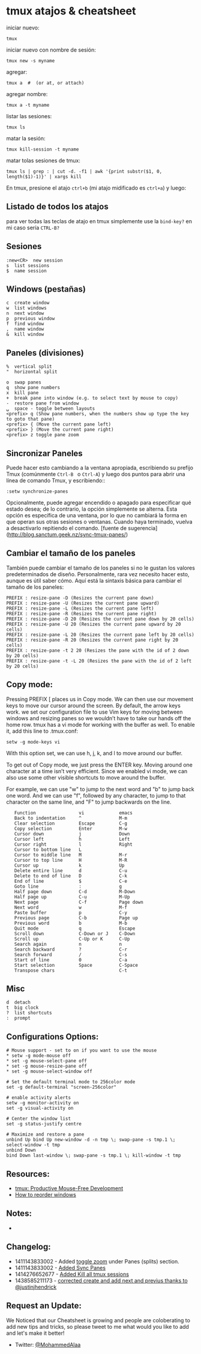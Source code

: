 # tmux atajos & cheatsheet

iniciar nuevo:

```
tmux
```

iniciar nuevo con nombre de sesión:

```
tmux new -s myname
```

agregar:

```
tmux a  #  (or at, or attach)
```

agregar nombre:

```
tmux a -t myname
```

listar las sesiones:

```
tmux ls
```

matar la sesión:

```
tmux kill-session -t myname
```

matar tolas sesiones de tmux:

```
tmux ls | grep : | cut -d. -f1 | awk '{print substr($1, 0, length($1)-1)}' | xargs kill
```

En tmux, presione el atajo `ctrl+b` (mi atajo midificado es `ctrl+a`) y luego:

## Listado de todos los atajos

para ver todas las teclas de atajo en tmux simplemente use la `bind-key?` en mi caso sería `CTRL-B?` 

## Sesiones

```
:new<CR>  new session
s  list sessions
$  name session
```

## Windows (pestañas)

```
c  create window
w  list windows
n  next window
p  previous window
f  find window
,  name window
&  kill window
```

## Paneles (divisiones) 

```
%  vertical split
"  horizontal split

o  swap panes
q  show pane numbers
x  kill pane
+  break pane into window (e.g. to select text by mouse to copy)
-  restore pane from window
⍽  space - toggle between layouts
<prefix> q (Show pane numbers, when the numbers show up type the key to goto that pane)
<prefix> { (Move the current pane left)
<prefix> } (Move the current pane right)
<prefix> z toggle pane zoom
```

## Sincronizar Paneles

Puede hacer esto cambiando a la ventana apropiada, escribiendo su prefijo Tmux (comúnmente `Ctrl-B ` o `Ctrl-A`) y luego dos puntos para abrir una línea de comando Tmux, y escribiendo::

```
:setw synchronize-panes
```

Opcionalmente, puede agregar encendido o apagado para especificar qué estado desea; de lo contrario, la opción simplemente se alterna. Esta opción es específica de una ventana, por lo que no cambiará la forma en que operan sus otras sesiones o ventanas. Cuando haya terminado, vuelva a desactivarlo repitiendo el comando. [fuente de sugerencia] (http://blog.sanctum.geek.nz/sync-tmux-panes/)

## Cambiar el tamaño de los paneles 

También puede cambiar el tamaño de los paneles si no le gustan los valores predeterminados de diseño. Personalmente, rara vez necesito hacer esto, aunque es útil saber cómo. Aquí está la sintaxis básica para cambiar el tamaño de los paneles: 

```
PREFIX : resize-pane -D (Resizes the current pane down)
PREFIX : resize-pane -U (Resizes the current pane upward)
PREFIX : resize-pane -L (Resizes the current pane left)
PREFIX : resize-pane -R (Resizes the current pane right)
PREFIX : resize-pane -D 20 (Resizes the current pane down by 20 cells)
PREFIX : resize-pane -U 20 (Resizes the current pane upward by 20 cells)
PREFIX : resize-pane -L 20 (Resizes the current pane left by 20 cells)
PREFIX : resize-pane -R 20 (Resizes the current pane right by 20 cells)
PREFIX : resize-pane -t 2 20 (Resizes the pane with the id of 2 down by 20 cells)
PREFIX : resize-pane -t -L 20 (Resizes the pane with the id of 2 left by 20 cells)
```

## 

## Copy mode:

Pressing PREFIX [ places us in Copy mode. We can then use our  movement keys to move our cursor around the screen. By default, the  arrow keys work. we set our configuration file to use Vim keys for  moving between windows and resizing panes so we wouldn’t have to take  our hands off the home row. tmux has a vi mode for working with the  buffer as well. To enable it, add this line to .tmux.conf:

```
setw -g mode-keys vi
```

With this option set, we can use h, j, k, and l to move around our buffer.

To get out of Copy mode, we just press the ENTER key. Moving around  one character at a time isn’t very efficient. Since we enabled vi mode,  we can also use some other visible shortcuts to move around the buffer.

For example, we can use "w" to jump to the next word and "b" to jump  back one word. And we can use "f", followed by any character, to jump to that character on the same line, and "F" to jump backwards on the line.

```
   Function                vi             emacs
   Back to indentation     ^              M-m
   Clear selection         Escape         C-g
   Copy selection          Enter          M-w
   Cursor down             j              Down
   Cursor left             h              Left
   Cursor right            l              Right
   Cursor to bottom line   L
   Cursor to middle line   M              M-r
   Cursor to top line      H              M-R
   Cursor up               k              Up
   Delete entire line      d              C-u
   Delete to end of line   D              C-k
   End of line             $              C-e
   Goto line               :              g
   Half page down          C-d            M-Down
   Half page up            C-u            M-Up
   Next page               C-f            Page down
   Next word               w              M-f
   Paste buffer            p              C-y
   Previous page           C-b            Page up
   Previous word           b              M-b
   Quit mode               q              Escape
   Scroll down             C-Down or J    C-Down
   Scroll up               C-Up or K      C-Up
   Search again            n              n
   Search backward         ?              C-r
   Search forward          /              C-s
   Start of line           0              C-a
   Start selection         Space          C-Space
   Transpose chars                        C-t
```

## 

## Misc

```
d  detach
t  big clock
?  list shortcuts
:  prompt
```

## 

## Configurations Options:

```
# Mouse support - set to on if you want to use the mouse
* setw -g mode-mouse off
* set -g mouse-select-pane off
* set -g mouse-resize-pane off
* set -g mouse-select-window off

# Set the default terminal mode to 256color mode
set -g default-terminal "screen-256color"

# enable activity alerts
setw -g monitor-activity on
set -g visual-activity on

# Center the window list
set -g status-justify centre

# Maximize and restore a pane
unbind Up bind Up new-window -d -n tmp \; swap-pane -s tmp.1 \; select-window -t tmp
unbind Down
bind Down last-window \; swap-pane -s tmp.1 \; kill-window -t tmp
```

## 

## Resources:

- [tmux: Productive Mouse-Free Development](http://pragprog.com/book/bhtmux/tmux)
- [How to reorder windows](http://superuser.com/questions/343572/tmux-how-do-i-reorder-my-windows)

## 

## Notes:

- 

## 

## Changelog:

- 1411143833002 - Added [toggle zoom](https://gist.github.com/GorillaTi/50237d1f9cc038d111ff7589f4ad11d4#PanesSplits) under Panes (splits) section.
- 1411143833002 - [Added Sync Panes](https://gist.github.com/GorillaTi/50237d1f9cc038d111ff7589f4ad11d4#syncPanes)
- 1414276652677 - [Added Kill all tmux sessions ](https://gist.github.com/GorillaTi/50237d1f9cc038d111ff7589f4ad11d4#killAllSessions)
- 1438585211173 - [corrected create and add next and previus thanks to @justinjhendrick](https://gist.github.com/GorillaTi/50237d1f9cc038d111ff7589f4ad11d4#WindowsTabs)

## 

## Request an Update:

We Noticed that our Cheatsheet is growing and people are coloberating to add new tips and tricks, so please tweet to me what would you like  to add and let's make it better!

- Twitter: [@MohammedAlaa](http://twitter.com/MohammedAlaa)